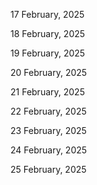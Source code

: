 17 February, 2025

18 February, 2025

19 February, 2025

20 February, 2025

21 February, 2025

22 February, 2025

23 February, 2025

24 February, 2025

25 February, 2025